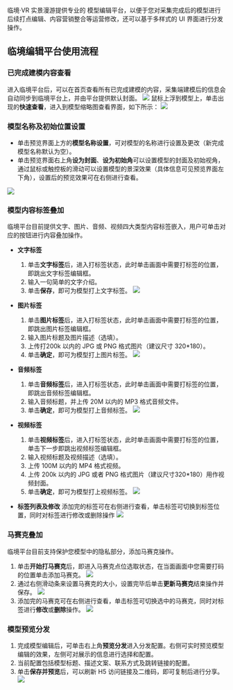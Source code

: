  临境·VR 实景漫游提供专业的 模型编辑平台，以便于您对采集完成后的模型进行后续打点编辑、内容营销整合等运营修改，还可以基于多样式的 UI 界面进行分发操作。


## 临境编辑平台使用流程

### 已完成建模内容查看
进入临境平台后，可以在首页查看所有已完成建模的内容，采集端建模后的信息会自动同步到临境平台上，并由平台提供默认封面。
![](https://qcloudimg.tencent-cloud.cn/raw/26a19b9f3dec6335198a5901e13963de.png)
鼠标上浮到模型上，单击出现的**快速查看**，进入到模型缩略图查看界面，如下所示：
![](https://qcloudimg.tencent-cloud.cn/raw/3789f84007c29d58d59f834e25c306dc.png)

### 模型名称及初始位置设置
- 单击预览界面上方的**模型名称设置**，可对模型的名称进行设置及更改（新完成模型名称默认为空）。
- 单击预览界面右上角**设为封面**、**设为初始角**可以设置模型的封面及初始视角，通过鼠标或触控板的滑动可以设置模型的景深效果（具体信息可见预览界面左下角），设置后的预览效果可在右侧进行查看。

![](https://qcloudimg.tencent-cloud.cn/raw/4b506fe5245add7e0fedf4ae976205be.png)

### 模型内容标签叠加
临境平台目前提供文字、图片、音频、视频四大类型内容标签嵌入，用户可单击对应的按钮进行内容叠加操作。
- **文字标签**[](id:txt)
	1. 单击**文字标签**后，进入打标签状态，此时单击画面中需要打标签的位置，即跳出文字标签编辑框。
	2. 输入一句简单的文字介绍。
	3. 单击**保存**，即可为模型打上文字标签。
  ![](https://qcloudimg.tencent-cloud.cn/raw/c7dba4d99e4a5df0d400eaf0f3ca00ef.png)

- **图片标签**[](id:picture)
	1. 单击**图片标签**后，进入打标签状态，此时单击画面中需要打标签的位置，即跳出图片标签编辑框。
	2. 输入图片标题及图片描述（选填）。
	3. 上传打200k 以内的 JPG 或 PNG 格式图片（建议尺寸 320*180）。
	4. 单击**确定**，即可为模型打上图片标签。
		![](https://qcloudimg.tencent-cloud.cn/raw/28ee9cc68f71d15b46051f10c2c0b71d.png)
		
- **音频标签**[](id:audio)
	1.  单击**音频标签**后，进入打标签状态，此时单击画面中需要打标签的位置，即跳出音频标签编辑框。
	2.  输入音频标题，并上传 20M 以内的 MP3 格式音频文件。
	3.  单击**确定**，即可为模型打上音频标签。
![](https://qcloudimg.tencent-cloud.cn/raw/1145055efb8c8bd59ab896a89678f6b4.png)

- **视频标签**[](id:video)
	1. 单击**视频标签**后，进入打标签状态，此时单击画面中需要打标签的位置，单击下一步即跳出视频标签编辑框。
	2. 输入视频标题及视频描述（选填）。
	3. 上传 100M 以内的 MP4 格式视频。
	4. 上传 200k 以内的 JPG 或者 PNG 格式图片（建议尺寸320*180）用作视频封面。
	5. 单击**确定**，即可为模型打上视频标签。
  ![](https://qcloudimg.tencent-cloud.cn/raw/1a89f178c1d4d196053fde8a86fd23b3.png)

- **标签列表及修改**
添加完的标签可在右侧进行查看，单击标签可切换到标签位置，同时对标签进行修改或删除操作
![](https://qcloudimg.tencent-cloud.cn/raw/df7d2051fdb8e46cd06d2244675aae51.png)

### 马赛克叠加
临境平台目前支持保护您模型中的隐私部分，添加马赛克操作。
1. 单击**开始打马赛克**后，即进入马赛克点位选取状态，在当面画面中您需要打码的位置单击添加马赛克。
![](https://qcloudimg.tencent-cloud.cn/raw/c2b334518a3c115c4f38bd44e7064bf8.png)
2. 通过右侧滑动条来设置马赛克的大小，设置完毕后单击**更新马赛克**结束操作并保存。
![](https://qcloudimg.tencent-cloud.cn/raw/bbafcbfda3704e1e0a4a88c4672394c4.png)
3. 添加完的马赛克可在右侧进行查看，单击标签可切换选中的马赛克，同时对标签进行**修改**或**删除**操作。
![](https://qcloudimg.tencent-cloud.cn/raw/41b4e05396589a7351ba392929023b9a.png)

### 模型预览分发
1. 完成模型编辑后，可单击右上角**预览分发**进入分发配置。右侧可实时预览模型编辑的效果，左侧可对展示的信息进行选择和配置。
2. 当前配置包括模型标题、描述文案、联系方式及跳转链接的配置。
3. 单击**保存并预览**后，可以刷新 H5 访问链接及二维码，即可复制后进行分享。
![](https://qcloudimg.tencent-cloud.cn/raw/23f5c027b0b0faa78d2d76a256c7fc97.png)

